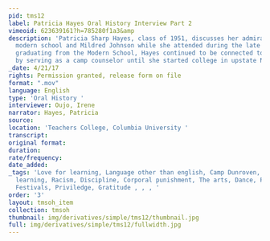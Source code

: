 ```yaml
---
pid: tms12
label: Patricia Hayes Oral History Interview Part 2
vimeoid: 623639161?h=785280f1a3&amp
description: 'Patricia Sharp Hayes, class of 1951, discusses her admiration for the
  modern school and Mildred Johnson while she attended during the late 1940s. After
  graduating from the Modern School, Hayes continued to be connected to the school
  by serving as a camp counselor until she started college in upstate NY. '
_date: 4/21/17
rights: Permission granted, release form on file
format: ".mov"
language: English
type: 'Oral History '
interviewer: Oujo, Irene
narrator: Hayes, Patricia
source:
location: 'Teachers College, Columbia University '
transcript:
original format:
duration:
rate/frequency:
date_added:
_tags: 'Love for learning, Language other than english, Camp Dunroven, Multicultural
  learning, Racism, Discipline, Corporal punishment, The arts, Dance, Private Schools,
  Festivals, Priviledge, Gratitude , , , '
order: '3'
layout: tmsoh_item
collection: tmsoh
thumbnail: img/derivatives/simple/tms12/thumbnail.jpg
full: img/derivatives/simple/tms12/fullwidth.jpg
---
```

